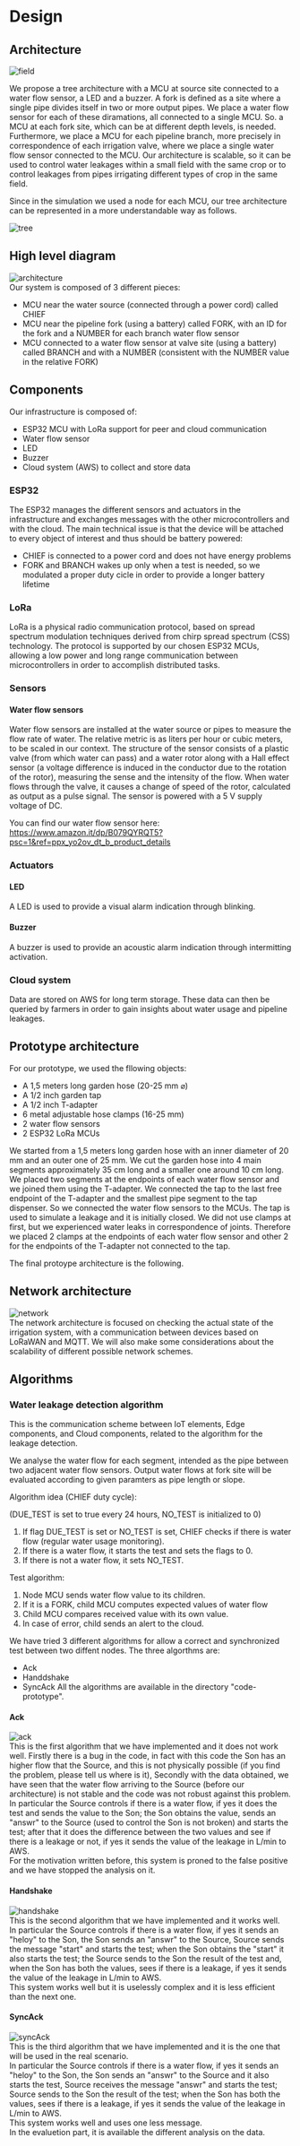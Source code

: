 # Design

## Architecture

![field](https://github.com/simonescaccia/Irrigation-Water-Leakage-System/blob/main/images/field.jpg) <br/>

We propose a tree architecture with a MCU at source site connected to a water flow sensor, a LED and a buzzer. A fork is defined as a site where a single pipe divides itself in two or more output pipes. We place a water flow sensor for each of these diramations, all connected to a single MCU. So. a MCU at each fork site, which can be at different depth levels, is needed. Furthermore, we place a MCU for each pipeline branch, more precisely in correspondence of each irrigation valve, where we place a single water flow sensor connected to the MCU. Our architecture is scalable, so it can be used to control water leakages within a small field with the same crop or to control leakages from pipes irrigating different types of crop in the same field. </br>

Since in the simulation we used a node for each MCU, our tree architecture can be represented in a more understandable way as follows.

![tree](https://github.com/simonescaccia/Irrigation-Water-Leakage-System/blob/main/images/tree.jpg) <br/>

## High level diagram

![architecture](https://github.com/simonescaccia/Irrigation-Water-Leakage-System/blob/main/images/architecture.jpg) <br/>
Our system is composed of 3 different pieces:

* MCU near the water source (connected through a power cord) called CHIEF
* MCU near the pipeline fork (using a battery) called FORK, with an ID for the fork and a NUMBER for each branch water flow sensor
* MCU connected to a water flow sensor at valve site (using a battery) called BRANCH and with a NUMBER (consistent with the NUMBER value in the relative FORK)

## Components

Our infrastructure is composed of:

* ESP32 MCU with LoRa support for peer and cloud communication 
* Water flow sensor
* LED
* Buzzer
* Cloud system (AWS) to collect and store data

### ESP32

The ESP32 manages the different sensors and actuators in the infrastructure and exchanges messages with the other microcontrollers and with the cloud. The main technical issue is that the device will be attached to every object of interest and thus should be battery powered:

* CHIEF is connected to a power cord and does not have energy problems
* FORK and BRANCH wakes up only when a test is needed, so we modulated a proper duty cicle in order to provide a longer battery lifetime

### LoRa

LoRa is a physical radio communication protocol, based on spread spectrum modulation techniques derived from chirp spread spectrum (CSS) technology. The protocol is supported by our chosen ESP32 MCUs, allowing a low power and long range communication between microcontrollers in order to accomplish distributed tasks.

### Sensors

#### Water flow sensors

Water flow sensors are installed at the water source or pipes to measure the flow rate of water. The relative metric is as liters per hour or cubic meters, to be scaled in our context. The structure of the sensor consists of a plastic valve (from which water can pass) and a water rotor along with a Hall effect sensor (a voltage difference is induced in the conductor due to the rotation of the rotor), measuring the sense and the intensity of the flow. When water flows through the valve, it causes a change of speed of the rotor, calculated as output as a pulse signal. The sensor is powered with a 5 V supply voltage of DC.

You can find our water flow sensor here: https://www.amazon.it/dp/B079QYRQT5?psc=1&ref=ppx_yo2ov_dt_b_product_details

### Actuators

#### LED
A LED is used to provide a visual alarm indication through blinking. 

#### Buzzer
A buzzer is used to provide an acoustic alarm indication through intermitting activation.

### Cloud system

Data are stored on AWS for long term storage. These data can then be queried by farmers in order to gain insights about water usage and pipeline leakages.

## Prototype architecture
For our prototype, we used the fllowing objects:
* A 1,5 meters long garden hose (20-25 mm ⌀)
* A 1/2 inch garden tap
* A 1/2 inch T-adapter
* 6 metal adjustable hose clamps (16-25 mm)
* 2 water flow sensors 
* 2 ESP32 LoRa MCUs  

We started from a 1,5 meters long garden hose with an inner diameter of 20 mm and an outer one of 25 mm. We cut the garden hose into 4 main segments approximately 35 cm long and a smaller one around 10 cm long. We placed two segments at the endpoints of each water flow sensor and we joined them using the T-adapter. We connected the tap to the last free endpoint of the T-adapter and the smallest pipe segment to the tap dispenser. So we connected the water flow sensors to the MCUs. 
The tap is used to simulate a leakage and it is initially closed. We did not use clamps at first, but we experienced water leaks in correspondence of joints. Therefore we placed 2 clamps at the endpoints of each water flow sensor and other 2 for the endpoints of the T-adapter not connected to the tap. 

The final protoype architecture is the following.

## Network architecture 

![network](https://github.com/simonescaccia/Irrigation-Water-Leakage-System/blob/main/images/network.jpg) <br/>
The network architecture is focused on checking the actual state of the irrigation system, with a communication between devices based on LoRaWAN and MQTT. We will also make some considerations about the scalability of different possible network schemes.

## Algorithms

### Water leakage detection algorithm

This is the communication scheme between IoT elements, Edge components, and Cloud components, related to the algorithm for the leakage detection.

We analyse the water flow for each segment, intended as the pipe between two adjacent water flow sensors. Output water flows at fork site will be evaluated according to given paramters as pipe length or slope.

Algorithm idea (CHIEF duty cycle):

(DUE_TEST is set to true every 24 hours, NO_TEST is initialized to 0)

1. If flag DUE_TEST is set or NO_TEST is set, CHIEF checks if there is water flow (regular water usage monitoring).
2. If there is a water flow, it starts the test and sets the flags to 0.
3. If there is not a water flow, it sets NO_TEST.

Test algorithm:

1. Node MCU sends water flow value to its children.
2. If it is a FORK, child MCU computes expected values of water flow
3. Child MCU compares received value with its own value.
4. In case of error, child sends an alert to the cloud.

We have tried 3 different algorithms for allow a correct and synchronized test between two diffent nodes. The three algorthms are:
* Ack
* Handdshake
* SyncAck
All the algorithms are available in the directory "code-prototype".

#### Ack
![ack](https://github.com/simonescaccia/Irrigation-Water-Leakage-System/blob/main/images/ack.png) <br/>
This is the first algorithm that we have implemented and it does not work well. Firstly there is a bug in the code, in fact with this code the Son has an higher flow that the Source, and this is not physically possible (if you find the problem, please tell us where is it), Secondly with the data obtained, we have seen that the water flow arriving to the Source (before our architecture) is not stable and the code was not robust against this problem. <br/>
In particular the Source controls if there is a water flow, if yes it does the test and sends the value to the Son; the Son obtains the value, sends an "answr" to the Source (used to control the Son is not broken) and starts the test; after that it does the difference between the two values and see if there is a leakage or not, if yes it sends the value of the leakage in L/min to AWS. <br/>
For the motivation written before, this system is proned to the false positive and we have stopped the analysis on it. 

#### Handshake
![handshake](https://github.com/simonescaccia/Irrigation-Water-Leakage-System/blob/main/images/handshake.png) <br/>
This is the second algorithm that we have implemented and it works well. <br/>
In particular the Source controls if there is a water flow, if yes it sends an "heloy" to the Son, the Son sends an "answr" to the Source, Source sends the message "start" and starts the test; when the Son obtains the "start" it also starts the test; the Source sends to the Son the result of the test and, when the Son has both the values, sees if there is a leakage, if yes it sends the value of the leakage in L/min to AWS. <br/>
This system works well but it is uselessly complex and it is less efficient than the next one.

#### SyncAck
![syncAck](https://github.com/simonescaccia/Irrigation-Water-Leakage-System/blob/main/images/syncAck.png) <br/>
This is the third algorithm that we have implemented and it is the one that will be used in the real scenario. <br/>
In particular the Source controls if there is a water flow, if yes it sends an "heloy" to the Son, the Son sends an "answr" to the Source and it also starts the test, Source receives the message "answr" and starts the test; Source sends to the Son the result of the test; when the Son has both the values, sees if there is a leakage, if yes it sends the value of the leakage in L/min to AWS. <br/>
This system works well and uses one less message.
 <br/>
 In the evaluetion part, it is available the different analysis on the data. 
